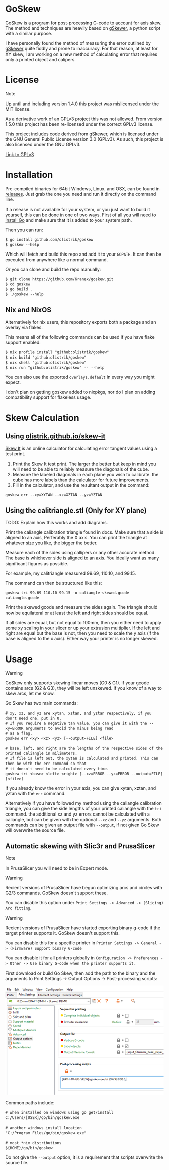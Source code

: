 # GoSkew

GoSkew is a program for post-processing G-code to account for axis skew. The
method and techniques are heavily based on
[gSkewer](https://github.com/MechanizedMedic/gskewer), a python script with a
similar purpose.

I have personally found the method of measuring the error outlined by
[gSkewer](https://github.com/MechanizedMedic/gskewer) quite fiddly and prone to
inaccuracy. For that reason, at least for XY skew, I am working on a new method
of calculating error that requires only a printed object and calipers.

# License

> [!NOTE]
> Up until and including version 1.4.0 this project was mislicensed under the MIT license. 
> 
> As a derivative work of an GPLv3 project this was not allowed. From version 1.5.0 this project has
> been re-licensed under the correct GPLv3 license. 

This project includes code derived from [gSkewer](https://github.com/MechanizedMedic/gskewer),
which is licensed under the GNU General Public License version 3.0 (GPLv3). As such, this project
is also licensed under the GNU GPLv3.

[Link to GPLv3](https://www.gnu.org/licenses/gpl-3.0.html)

# Installation

Pre-compiled binaries for 64bit Windows, Linux, and OSX, can be found in [releases](https://github.com/Kranex/goskew/releases).
Just grab the one you need and run it directly on the command line.

If a release is not available for your system, or you just want to build it yourself, this can be done in one of two ways.
First of all you will need to [install Go](https://golang.org/doc/install) and make sure that it is added to your system path.

Then you can run:

```
$ go install github.com/olistrik/goskew
$ goskew --help
```

Which will fetch and build this repo and add it to your `GOPATH`. It can then be executed from anywhere like a normal command.

Or you can clone and build the repo manually:

```
$ git clone https://github.com/Kranex/goskew.git
$ cd goskew
$ go build .
$ ./goskew --help
```


## Nix and NixOS

Alternatively for nix users, this repository exports both a package and an
overlay via flakes. 

This means all of the following commands can be used if you have flake support
enabled:

```
$ nix profile install "github:olistrik/goskew"
$ nix build "github:olistrik/goskew"
$ nix shell "github:olistrik/goskew"
$ nix run "github:olistrik/goskew" -- --help
```

You can also use the exported `overlays.default` in every way you might expect.

I don't plan on getting goskew added to nixpkgs, nor do I plan on adding
compatibility support for flakeless usage.

# Skew Calculation

## Using [olistrik.github.io/skew-it](https://olistrik.github.io/skew-it/)

[Skew It](https://olistrik.github.io/skew-it/) is an online calculator for calculating error tangent values using a test print.

1. Print the Skew It test print. The larger the better but keep in mind you will need to be able to reliably measure the diagonals of the cube.
2. Measure the labeled diagonals in each plane you wish to calibrate. the cube has more labels than the calculator for future improvements.
3. Fill in the calculator, and use the resultant output in the command:

```
goskew err --xy=XYTAN --xz=XZTAN --yz=YZTAN
```


## Using the calitriangle.stl (Only for XY plane)
TODO: Explain how this works and add diagrams.

Print the caliangle calibration triangle found in docs. Make sure that a side is aligned to an axis, Perferably the X axis. You can print the triangle at whatever size you like, the bigger the better. 

Measure each of the sides using callipers or any other accurate method. The base is whichever side is aligned to an axis. You ideally want as many significant figures as possible.

For example, my calitriangle measured 99.69, 110.10, and 99.15.

The command can then be structured like this:

```
goskew tri 99.69 110.10 99.15 -o caliangle-skewed.gcode caliangle.gcode
```

Print the skewed gcode and measure the sides again. The triangle should now be equilateral or at least the left and right sides should be equal.

If all sides are equal, but not equal to 100mm, then you either need to apply some xy scaling in your slicer or up your extrusion
multiplier. If the left and right are equal but the base is not, then you need to scale the y axis (if the base is aligned to the x axis). Either way your printer is no longer skewed.

# Usage

> [!WARNING]
> GoSkew only supports skewing linear moves (G0 & G1). If your gcode contains arcs (G2 & G3), they will be left unskewed.
> If you know of a way to skew arcs, let me know.

Go Skew has two main commands:

```
# xy, xz, and yz are xytan, xztan, and yztan respectively, if you don't need one, put in 0.
# If you require a negative tan value, you can give it with the --xy=ERROR arguments to avoid the minus being read
# as a flag.
goskew err <xy> <xz> <yz> [--output=FILE] <file>

# base, left, and right are the lengths of the respective sides of the printed caliangle in milimeters.
# If file is left out, the xytan is calculated and printed. This can then be with the err command so that
# it doesn't need to be calculated every time.
goskew tri <base> <left> <right> [--xz=ERROR --yz=ERROR --output=FILE] [<file>]

```

If you already know the error in your axis, you can give xytan, xztan, and yztan with the `err` command.

Alternatively if you have followed my method using the caliangle calibration triangle, you can give the side lengths
of your printed caliangle with the `tri` command. the additional xz and yz errors cannot be calculated with a caliangle,
but can be given with the optional `--xz` and `--yz` arguments.
Both commands can be given an output file with `--output`, if not given Go Skew will overwrite the source file.

## Automatic skewing with Slic3r and PrusaSlicer

> [!NOTE] 
> In PrusaSlicer you will need to be in Expert mode.

> [!WARNING]
> Recient versions of PrusaSlicer have begun optimizing arcs and circles with G2/3 commands. GoSkew doesn't support these.
>
> You can disable this option under `Print Settings -> Advanced -> (Slicing) Arc fitting`.

> [!WARNING]
> Recient versions of PrusaSlicer have started exporting binary g-code if the target printer supports it. GoSkew doesn't support this.
>
> You can disable this for a specific printer in `Printer Settings -> General -> (Firmware) Support binary G-code`
>
> You can disable it for all printers globally in `Configuration -> Preferences -> Other -> Use binary G-code when the printer supports it`.

First download or build Go Skew, then add the path to the binary and the arguments to Print Settings -> Output Options -> Post-processing scripts:

![post-processing example](docs/post-processing.png)

Common paths include:

```
# when installed on windows using go get/install
C:/Users/[USER]/go/bin/goskew.exe

# another windows install location 
"C:/Program Files/go/bin/goskew.exe"

# most *nix distributions
${HOME}/go/bin/goskew
```

Do not give the `--output` option, it is a requirement that scripts overwrite the source file.

